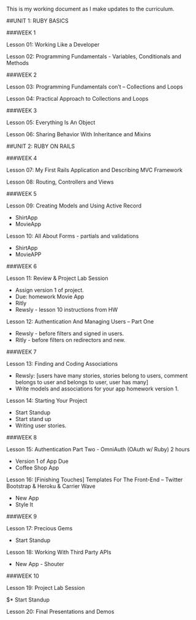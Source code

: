 This is my working document as I make updates to the curriculum. 

##UNIT 1: RUBY BASICS###WEEK 1
Lesson 01: Working Like a Developer	Lesson 02: Programming Fundamentals - Variables, Conditionals and Methods

###WEEK 2

Lesson 03: Programming Fundamentals con’t – Collections and Loops

Lesson 04: Practical Approach to Collections and Loops

###WEEK 3

Lesson 05: Everything Is An Object	Lesson 06: Sharing Behavior With Inheritance and Mixins##UNIT 2: RUBY ON RAILS###WEEK 4
Lesson 07: My First Rails Application and Describing MVC FrameworkLesson 08: Routing, Controllers and Views	###WEEK 5
Lesson 09: Creating Models and Using Active Record
*	ShirtApp
*	MovieApp
Lesson 10: All About Forms - partials	and validations
*	ShirtApp*	MovieAPP

###WEEK 6
Lesson 11: Review & Project Lab Session

*	Assign version 1 of project.
*	Due: homework Movie App
*	Ritly
*	Rewsly - lesson 10 instructions from HWLesson 12: Authentication And Managing Users – Part One

* 	Rewsly - before filters and signed in users.
*	Ritly - before filters on redirectors and new.
	###WEEK 7
Lesson 13: Finding and Coding Associations 

*	Rewsly: [users have many stories, stories belong to users, comment belongs to user and belongs to user, user has many] 
*	Write models and associations for your app homework version 1.Lesson 14: Starting Your Project

*	Start Standup
*	Start stand up
*	Writing user stories.


###WEEK 8

Lesson 15: Authentication Part Two - OmniAuth (OAuth w/ Ruby) 2 hours

*	Version 1 of App Due*	Coffee Shop App
	Lesson 16: 	[Finishing Touches] Templates For The Front-End – Twitter Bootstrap & Heroku & Carrier Wave

*	New App
*	Style It
		###WEEK 9
Lesson 17: Precious Gems
*	Start StandupLesson 18: Working With Third Party APIs	

*	New App - Shouter###WEEK 10
Lesson 19: Project Lab Session	
$*	Start StandupLesson 20: Final Presentations and Demos	